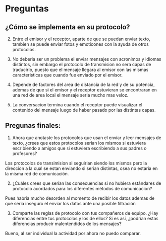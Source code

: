 # Preguntas


## ¿Cómo se implementa en su protocolo?

2. Entre el emisor y el receptor, aparte de que se puedan enviar texto, tambien se puede enviar fotos y emoticones con la ayuda de otros protocolos.

3. No deberia ser un problema el enviar mensajes con acronimos y idiomas distintos, sin embargo el protocolo de transmision no sera capas de traducirlo, puesto que el mensaje llegara al emisor con las mismas caracteristicas que cuando fue enviado por el emisor.

4. Depende de factores del area de distancia de la red y de su potencia, ademas de que si el emisor y el receptor estuvieran se encontraran en una red de area local el mensaje seria mucho mas veloz.

5. La conversacion termina cuando el receptor puede visualizar el contenido del mensaje luego de haber pasado por las distintas capas.


## Pregunas finales:

1. Ahora que anotaste los protocolos que usan el enviar y leer mensajes de texto, ¿crees que estos protocolos serían los mismos si estuviera escribiendo a amigos que si estuviera escribiendo a sus padres o profesores?

Los protocolos de transimision si seguirian siendo los mismos pero la direccion a la cual se estan enviando si serian distintas, osea no estaria en la misma red de comunicación.

2. ¿Cuáles crees que serían las consecuencias si no hubiera estándares de protocolo acordados para los diferentes métodos de comunicación?

Pues habria mucho desorden al momento de recibir los datos ademas de que seria inseguro el enviar los datos ante una posible filtración

3. Comparte las reglas de protocolo con tus compañeros de equipo. ¿Hay diferencias entre tus protocolos y los de ellos? Si es así, ¿podrían estas diferencias producir malentendidos de los mensajes?

Bueno, al ser individual la actividad por ahora no puedo comparar.
